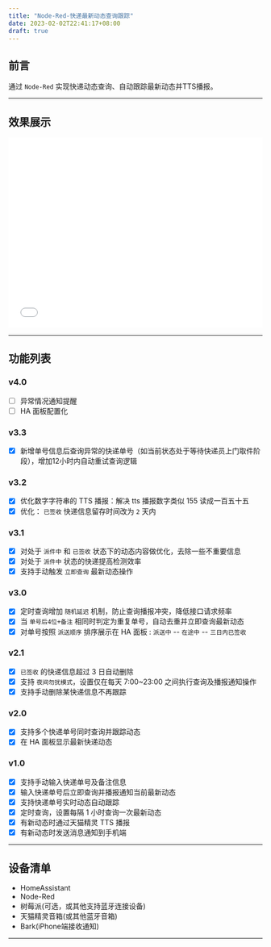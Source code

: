 ```yaml
---
title: "Node-Red-快递最新动态查询跟踪"
date: 2023-02-02T22:41:17+08:00
draft: true
---
```



## 前言

通过 `Node-Red` 实现快递动态查询、自动跟踪最新动态并TTS播报。

----

## 效果展示


<div style="position: relative; width: 100%; height: 0; padding-bottom: 75%;">  
    <iframe src="//player.bilibili.com/player.html?bvid=BV17y4y1X7NS"  scrolling="no" border="0" frameborder="no" framespacing="0" allowfullscreen="true" style="position: absolute; width: 100%; height: 100%; left: 0; top: 0;"></iframe>  
</div>


----


## 功能列表

### v4.0

- [ ] 异常情况通知提醒
- [ ] HA 面板配置化

### v3.3

- [x] 新增单号信息后查询异常的快递单号（如当前状态处于等待快递员上门取件阶段），增加12小时内自动重试查询逻辑

### v3.2

- [x] 优化数字字符串的 TTS 播报：解决 tts 播报数字类似 155 读成一百五十五
- [x] 优化： `已签收` 快递信息留存时间改为 `2` 天内

### v3.1

- [x] 对处于 `派件中` 和 `已签收` 状态下的动态内容做优化，去除一些不重要信息
- [x] 对处于 `派件中` 状态的快递提高检测效率
- [x] 支持手动触发 `立即查询` 最新动态操作

### v3.0

- [x] 定时查询增加 `随机延迟` 机制，防止查询播报冲突，降低接口请求频率
- [x] 当 `单号后4位+备注` 相同时判定为重复单号，自动去重并立即查询最新动态
- [x] 对单号按照 `派送顺序` 排序展示在 HA 面板 : `派送中` -- `在途中` -- `三日内已签收`

### v2.1

- [x] `已签收` 的快递信息超过 3 日自动删除
- [x] 支持 `夜间勿扰模式`，设置仅在每天 7:00~23:00 之间执行查询及播报通知操作
- [x] 支持手动删除某快递信息不再跟踪

### v2.0

- [x] 支持多个快递单号同时查询并跟踪动态
- [x] 在 HA 面板显示最新快递动态

### v1.0

- [x] 支持手动输入快递单号及备注信息
- [x] 输入快递单号后立即查询并播报通知当前最新动态
- [x] 支持快递单号实时动态自动跟踪
- [x] 定时查询，设置每隔 1 小时查询一次最新动态
- [x] 有新动态时通过天猫精灵 TTS 播报
- [x] 有新动态时发送消息通知到手机端

----

## 设备清单

- HomeAssistant
- Node-Red
- 树莓派(可选，或其他支持蓝牙连接设备)
- 天猫精灵音箱(或其他蓝牙音箱)
- Bark(iPhone端接收通知)

----

